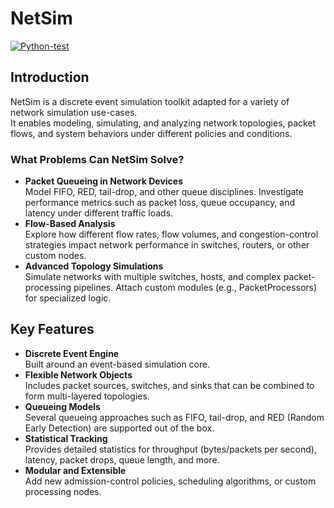 # NetSim

[![Python-test](https://github.com/networmix/NetSim/actions/workflows/python-test.yml/badge.svg?branch=main)](https://github.com/networmix/NetSim/actions/workflows/python-test.yml)

## Introduction

NetSim is a discrete event simulation toolkit adapted for a variety of network simulation use-cases.  
It enables modeling, simulating, and analyzing network topologies, packet flows, and system behaviors under different policies and conditions.

### What Problems Can NetSim Solve?
- **Packet Queueing in Network Devices**  
  Model FIFO, RED, tail-drop, and other queue disciplines. Investigate performance metrics such as packet loss, queue occupancy, and latency under different traffic loads.
- **Flow-Based Analysis**  
  Explore how different flow rates, flow volumes, and congestion-control strategies impact network performance in switches, routers, or other custom nodes.
- **Advanced Topology Simulations**  
  Simulate networks with multiple switches, hosts, and complex packet-processing pipelines. Attach custom modules (e.g., PacketProcessors) for specialized logic.

## Key Features

- **Discrete Event Engine**  
  Built around an event-based simulation core.  
- **Flexible Network Objects**  
  Includes packet sources, switches, and sinks that can be combined to form multi-layered topologies.  
- **Queueing Models**  
  Several queueing approaches such as FIFO, tail-drop, and RED (Random Early Detection) are supported out of the box.  
- **Statistical Tracking**  
  Provides detailed statistics for throughput (bytes/packets per second), latency, packet drops, queue length, and more.  
- **Modular and Extensible**  
  Add new admission-control policies, scheduling algorithms, or custom processing nodes.